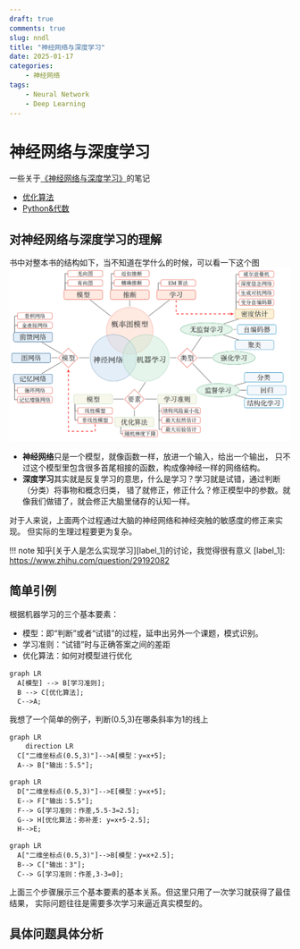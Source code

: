 ```yaml
---
draft: true 
comments: true
slug: nndl
title: "神经网络与深度学习"
date: 2025-01-17
categories: 
    - 神经网络
tags:
    - Neural Network
    - Deep Learning
---
```

# 神经网络与深度学习

一些关于[《神经网络与深度学习》](https://nndl.github.io/)的笔记

- [优化算法](./opt_alg.md)
- [Python&代数](./python_algebra.md)

## 对神经网络与深度学习的理解

书中对整本书的结构如下，当不知道在学什么的时候，可以看一下这个图
![结构](../fig/Snipaste_2025-01-17_16-04-57.png)

- **神经网络**只是一个模型，就像函数一样，放进一个输入，给出一个输出，
只不过这个模型里包含很多首尾相接的函数，构成像神经一样的网络结构。
- **深度学习**其实就是反复学习的意思，什么是学习？学习就是试错，通过判断（分类）将事物和概念归类，
错了就修正，修正什么？修正模型中的参数。就像我们做错了，就会修正大脑里储存的认知一样。

对于人来说，上面两个过程通过大脑的神经网络和神经突触的敏感度的修正来实现。
但实际的生理过程要更为复杂。

!!! note
    知乎[关于人是怎么实现学习][label_1]的讨论，我觉得很有意义
    [label_1]: <https://www.zhihu.com/question/29192082>

## 简单引例

根据机器学习的三个基本要素：

- 模型：即“判断”或者“试错”的过程，延申出另外一个课题，模式识别。
- 学习准则：“试错”时与正确答案之间的差距
- 优化算法：如何对模型进行优化

``` mermaid
graph LR
  A[模型] --> B[学习准则];
  B --> C[优化算法];
  C-->A;
```

我想了一个简单的例子，判断(0.5,3)在哪条斜率为1的线上

``` mermaid
graph LR
    direction LR
  C["二维坐标点(0.5,3)"]-->A[模型：y=x+5]; 
  A--> B["输出：5.5"];

```

``` mermaid
graph LR
  D["二维坐标点(0.5,3)"]-->E[模型：y=x+5]; 
  E--> F["输出：5.5"];
  F--> G[学习准则：作差,5.5-3=2.5];
  G--> H[优化算法：弥补差: y=x+5-2.5];
  H-->E;

```

``` mermaid
graph LR
  A["二维坐标点(0.5,3)"]-->B[模型：y=x+2.5]; 
  B--> C["输出：3"];
  C--> G[学习准则：作差,3-3=0];

```

上面三个步骤展示三个基本要素的基本关系。但这里只用了一次学习就获得了最佳结果，
实际问题往往是需要多次学习来逼近真实模型的。

## 具体问题具体分析
